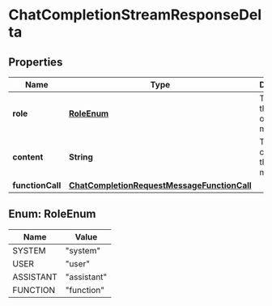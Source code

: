 

# ChatCompletionStreamResponseDelta


## Properties

| Name | Type | Description | Notes |
|------------ | ------------- | ------------- | -------------|
|**role** | [**RoleEnum**](#RoleEnum) | The role of the author of this message. |  [optional] |
|**content** | **String** | The contents of the chunk message. |  [optional] |
|**functionCall** | [**ChatCompletionRequestMessageFunctionCall**](ChatCompletionRequestMessageFunctionCall.md) |  |  [optional] |



## Enum: RoleEnum

| Name | Value |
|---- | -----|
| SYSTEM | &quot;system&quot; |
| USER | &quot;user&quot; |
| ASSISTANT | &quot;assistant&quot; |
| FUNCTION | &quot;function&quot; |



